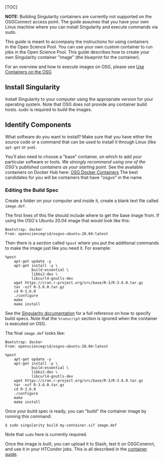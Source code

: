 [title]: - "Create a Singularity Container Image"

[TOC]

**NOTE:** Building Singularity containers are currently not supported
on the OSGConnect access point. The guide assumes that you have
your own Linux machine where you can install Singularity and
execute commands via sudo.

This guide is meant to accompany the instructions for using containers  
in the Open Science Pool. You can use your own custom container to run  
jobs in the Open Science Pool. This guide describes how to create your  
own Singularity container "image" (the blueprint for the container).         

For an overview and how to execute images on OSG, please see
[Use Containers on the OSG][osg-containers]

## Install Singularity

Install Singularity to your computer using the appropriate version for
your operating system. Note that OSG does not provide any container
build hosts. sudo is required to build the images.

## Identify Components

What software do you want to install? Make sure that you have either the source 
code or a command that can be used to install it through Linux (like `apt-get` or 
`yum`). 

You'll also need to choose a "base" container, on which to add your particular 
software or tools. *We strongly recommend using one of the OSG's published containers 
as your starting point.* See the available containers on Docker Hub here: 
[OSG Docker Containers](https://hub.docker.com/u/opensciencegrid)
The best candidates for you will be containers that have "osgvo" in the name. 

### Editing the Build Spec

Create a folder on your computer and inside it, create a blank text file 
called `image.def`.  

The first lines of this file should include where to get the base image
from. If using the OSG's Ubuntu 20.04 image that  would look like this: 

    Bootstrap: docker
    From: opensciencegrid/osgvo-ubuntu-20.04:latest

Then there is a section called `%post` where you put the additional 
commands to make the image just like you need it. For example:

    %post
        apt-get update -y
        apt-get install -y \
                build-essential \
                libbz2-dev \
                libcurl4-gnutls-dev
        wget https://cran.r-project.org/src/base/R-3/R-3.6.0.tar.gz
        tar -xzf R-3.6.0.tar.gz
        cd R-3.6.0
        ./configure
        make
        make install

See the [Singularity documentation](https://apptainer.org/user-docs/master/definition_files.html)
for a full reference on how to specify build specs. Note that the `%runscript`
section is ignored when the container is executed on OSG.

The final `image.def` looks like:

    Bootstrap: docker
    From: opensciencegrid/osgvo-ubuntu-20.04:latest
    
    %post
        apt-get update -y
        apt-get install -y \
                build-essential \
                libbz2-dev \
                libcurl4-gnutls-dev
        wget https://cran.r-project.org/src/base/R-3/R-3.6.0.tar.gz
        tar -xzf R-3.6.0.tar.gz
        cd R-3.6.0
        ./configure
        make
        make install


Once your build spec is ready, you can "build" the container image by running this command: 

    $ sudo singularity build my-container.sif image.def

Note that `sudo` here is currently required.

Once the image is built, you can upload it to Stash, test it on OSGConenct,
and use it in your HTCondor jobs. This is all described in the
[container guide][osg-containers].

[osg-containers]: 12000024676


